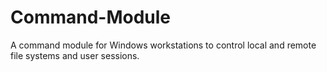 Command-Module
==============

A command module for Windows workstations to control local and remote file systems and user sessions.
